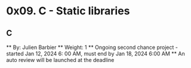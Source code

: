 # 0x09. C - Static libraries
## C

** By: Julien Barbier
** Weight: 1
** Ongoing second chance project - started Jan 12, 2024 6: 00 AM, must end by Jan 18, 2024 6:00 AM
** An auto review will be launched at the deadline